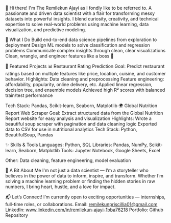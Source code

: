 👋 Hi there! I'm The Remilekun Ajayi as I fondly like to be referred to. 
A passionate and driven data scientist with a flair for transforming messy datasets into powerful insights. I blend curiosity, creativity, and technical expertise to solve real-world problems using machine learning, data visualization, and predictive modeling.

🚀 What I Do
Build end-to-end data science pipelines from exploration to deployment
Design ML models to solve classification and regression problems
Communicate complex insights through clean, clear visualizations
Clean, wrangle, and engineer features like a boss 💅

💼 Featured Projects
📊 Restaurant Rating Prediction
Goal: Predict restaurant ratings based on multiple features like price, location, cuisine, and customer behavior.
Highlights:
Data cleaning and preprocessing
Feature engineering: affordability, popularity, online delivery, etc.
Applied linear regression, decision tree, and ensemble models
Achieved high R² scores with balanced train/test performance

Tech Stack: Pandas, Scikit-learn, Seaborn, Matplotlib
🌍 Global Nutrition Report Web Scraper
Goal: Extract structured data from the Global Nutrition Report website for easy analysis and visualization
Highlights:
Wrote a beautiful soup scraper with pagination and data cleaning logic
Exported data to CSV for use in nutritional analytics
Tech Stack: Python, BeautifulSoup, Pandas

✨ Skills & Tools
Languages: Python, SQL
Libraries: Pandas, NumPy, Scikit-learn, Seaborn, Matplotlib
Tools: Jupyter Notebook, Google Sheets, Excel

Other: Data cleaning, feature engineering, model evaluation

💖 A Bit About Me
I'm not just a data scientist — I’m a storyteller who believes in the power of data to inform, inspire, and transform. Whether I’m solving a machine learning problem or finding the hidden stories in raw numbers, I bring heart, hustle, and a love for impact.

📬 Let’s Connect!
I’m currently open to exciting opportunities — internships, full-time roles, or collaborations.
Email: remilekunpriscillia01@gmail.com 
LinkedIn:  www.linkedin.com/in/remilekun-ajayi-1bba76218
Portfolio: Github Repository
